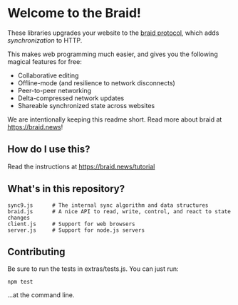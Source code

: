 # Welcome to the Braid!

These libraries upgrades your website to the [braid protocol](https://tools.ietf.org/html/draft-toomim-braid-00), which adds *synchronization* to HTTP.

This makes web programming much easier, and gives you the following magical features for free:
 - Collaborative editing
 - Offline-mode (and resilience to network disconnects)
 - Peer-to-peer networking
 - Delta-compressed network updates
 - Shareable synchronized state across websites

We are intentionally keeping this readme short. Read more about braid at https://braid.news!

## How do I use this?

Read the instructions at https://braid.news/tutorial

## What's in this repository?

```
sync9.js      # The internal sync algorithm and data structures
braid.js      # A nice API to read, write, control, and react to state changes
client.js     # Support for web browsers
server.js     # Support for node.js servers
```

## Contributing

Be sure to run the tests in extras/tests.js. You can just run:

```
npm test
```

...at the command line.